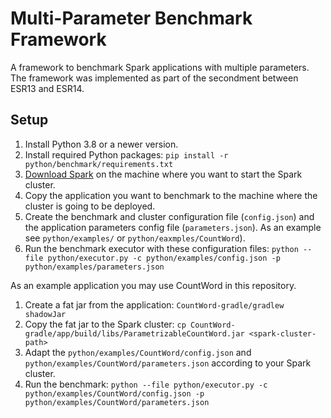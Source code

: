 # Multi-Parameter Benchmark Framework

A framework to benchmark Spark applications with multiple parameters. The framework was implemented as part of the secondment between ESR13 and ESR14.

## Setup

1. Install Python 3.8 or a newer version.
2. Install required Python packages: `pip install -r python/benchmark/requirements.txt`
3. [Download Spark](https://spark.apache.org/downloads.html) on the machine where you want to start the Spark cluster.
4. Copy the application you want to benchmark to the machine where the cluster is going to be deployed.
5. Create the benchmark and cluster configuration file (`config.json`) and the application parameters config file (`parameters.json`). As an example see `python/examples/` or `python/eaxmples/CountWord`).
6. Run the benchmark executor with these configuration files: `python --file python/executor.py -c python/examples/config.json -p python/examples/parameters.json`

As an example application you may use CountWord in this repository.

1. Create a fat jar from the application: `CountWord-gradle/gradlew shadowJar`
2. Copy the fat jar to the Spark cluster: `cp CountWord-gradle/app/build/libs/ParametrizableCountWord.jar <spark-cluster-path>`
3. Adapt the `python/examples/CountWord/config.json` and `python/examples/CountWord/parameters.json` according to your Spark cluster.
4. Run the benchmark: `python --file python/executor.py -c python/examples/CountWord/config.json -p python/examples/CountWord/parameters.json`